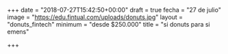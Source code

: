 +++
date = "2018-07-27T15:42:50+00:00"
draft = true
fecha = "27 de julio"
image = "https://edu.fintual.com/uploads/donuts.jpg"
layout = "donuts_fintech"
minimum = "desde $250.000"
title = "si donuts para si emens"

+++

